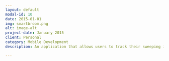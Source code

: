 ```yaml
---
layout: default
modal-id: 10
date: 2015-01-01
img: smartbroom.png
alt: image-alt
project-date: January 2015
client: Personal
category: Mobile Development
description: An application that allows users to track their sweeping in the fine, fine sport of Curling. <br> What is curling? It's a sport that involves a broom, some stones, and a sheet of ice. Sweepers will sweep the ice in front of a thrown stone to try to direct it to a location on the ice sheet. SmartBroom uses some hardware to detect the frequency of the broom's oscillation, and the pressure that the sweeper is using on the ice, then broadcasts it to an Android phone. <br> Improve your game today!

---
```

